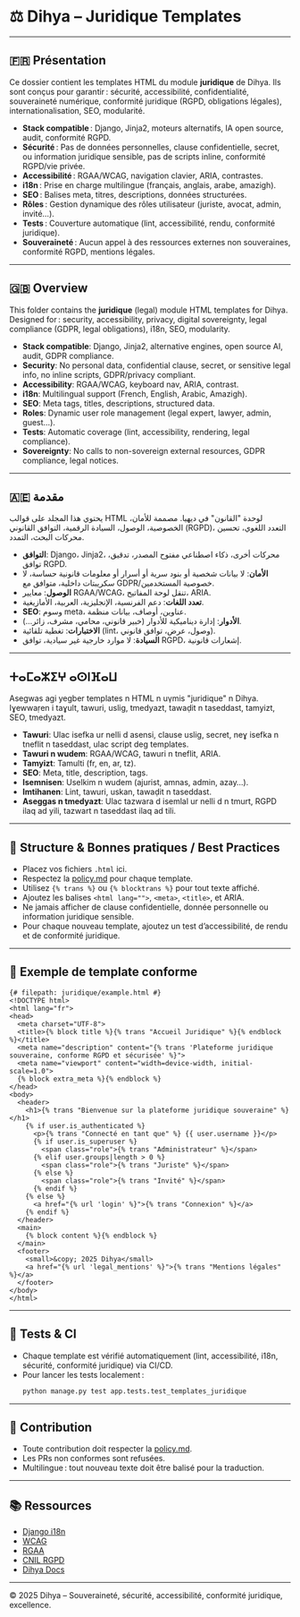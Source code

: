# ⚖️ Dihya – Juridique Templates

---

## 🇫🇷 Présentation

Ce dossier contient les templates HTML du module **juridique** de Dihya.
Ils sont conçus pour garantir : sécurité, accessibilité, confidentialité, souveraineté numérique, conformité juridique (RGPD, obligations légales), internationalisation, SEO, modularité.

- **Stack compatible** : Django, Jinja2, moteurs alternatifs, IA open source, audit, conformité RGPD.
- **Sécurité** : Pas de données personnelles, clause confidentielle, secret, ou information juridique sensible, pas de scripts inline, conformité RGPD/vie privée.
- **Accessibilité** : RGAA/WCAG, navigation clavier, ARIA, contrastes.
- **i18n** : Prise en charge multilingue (français, anglais, arabe, amazigh).
- **SEO** : Balises meta, titres, descriptions, données structurées.
- **Rôles** : Gestion dynamique des rôles utilisateur (juriste, avocat, admin, invité…).
- **Tests** : Couverture automatique (lint, accessibilité, rendu, conformité juridique).
- **Souveraineté** : Aucun appel à des ressources externes non souveraines, conformité RGPD, mentions légales.

---

## 🇬🇧 Overview

This folder contains the **juridique** (legal) module HTML templates for Dihya.
Designed for : security, accessibility, privacy, digital sovereignty, legal compliance (GDPR, legal obligations), i18n, SEO, modularity.

- **Stack compatible**: Django, Jinja2, alternative engines, open source AI, audit, GDPR compliance.
- **Security**: No personal data, confidential clause, secret, or sensitive legal info, no inline scripts, GDPR/privacy compliant.
- **Accessibility**: RGAA/WCAG, keyboard nav, ARIA, contrast.
- **i18n**: Multilingual support (French, English, Arabic, Amazigh).
- **SEO**: Meta tags, titles, descriptions, structured data.
- **Roles**: Dynamic user role management (legal expert, lawyer, admin, guest…).
- **Tests**: Automatic coverage (lint, accessibility, rendering, legal compliance).
- **Sovereignty**: No calls to non-sovereign external resources, GDPR compliance, legal notices.

---

## 🇦🇪 مقدمة

يحتوي هذا المجلد على قوالب HTML لوحدة "القانون" في ديهيا.
مصممة للأمان، الخصوصية، الوصول، السيادة الرقمية، التوافق القانوني (RGPD)، التعدد اللغوي، تحسين محركات البحث، التمدد.

- **التوافق**: Django، Jinja2، محركات أخرى، ذكاء اصطناعي مفتوح المصدر، تدقيق، توافق RGPD.
- **الأمان**: لا بيانات شخصية أو بنود سرية أو أسرار أو معلومات قانونية حساسة، لا سكريبتات داخلية، متوافق مع GDPR/خصوصية المستخدمين.
- **الوصول**: معايير RGAA/WCAG، تنقل لوحة المفاتيح، ARIA.
- **تعدد اللغات**: دعم الفرنسية، الإنجليزية، العربية، الأمازيغية.
- **SEO**: وسوم meta، عناوين، أوصاف، بيانات منظمة.
- **الأدوار**: إدارة ديناميكية للأدوار (خبير قانوني، محامي، مشرف، زائر...).
- **الاختبارات**: تغطية تلقائية (lint، وصول، عرض، توافق قانوني).
- **السيادة**: لا موارد خارجية غير سيادية، توافق RGPD، إشعارات قانونية.

---

## ⵜⴰⵎⴰⵣⵉⵖ ⴰⵙⵏⴼⴰⵡ

Asegwas agi yegber templates n HTML n uγmis "juridique" n Dihya.
Iɣewwaṛen i taɣult, tawuri, uslig, tmedyazt, tawaḍit n taseddast, tamyizt, SEO, tmedyazt.

- **Tawuri**: Ulac isefka ur nelli d asensi, clause uslig, secret, neɣ isefka n tneflit n taseddast, ulac script deg templates.
- **Tawuri n wudem**: RGAA/WCAG, tawuri n tneflit, ARIA.
- **Tamyizt**: Tamulti (fr, en, ar, tz).
- **SEO**: Meta, title, description, tags.
- **Isemnisen**: Uselkim n wudem (ajurist, amnas, admin, azay…).
- **Imtihanen**: Lint, tawuri, uskan, tawaḍit n taseddast.
- **Aseggas n tmedyazt**: Ulac tazwara d isemlal ur nelli d n tmurt, RGPD ilaq ad yili, tazwart n taseddast ilaq ad tili.

---

## 🚀 Structure & Bonnes pratiques / Best Practices

- Placez vos fichiers `.html` ici.
- Respectez la [policy.md](./policy.md) pour chaque template.
- Utilisez `{% trans %}` ou `{% blocktrans %}` pour tout texte affiché.
- Ajoutez les balises `<html lang="">`, `<meta>`, `<title>`, et ARIA.
- Ne jamais afficher de clause confidentielle, donnée personnelle ou information juridique sensible.
- Pour chaque nouveau template, ajoutez un test d’accessibilité, de rendu et de conformité juridique.

---

## 🧩 Exemple de template conforme

```django
{# filepath: juridique/example.html #}
<!DOCTYPE html>
<html lang="fr">
<head>
  <meta charset="UTF-8">
  <title>{% block title %}{% trans "Accueil Juridique" %}{% endblock %}</title>
  <meta name="description" content="{% trans 'Plateforme juridique souveraine, conforme RGPD et sécurisée' %}">
  <meta name="viewport" content="width=device-width, initial-scale=1.0">
  {% block extra_meta %}{% endblock %}
</head>
<body>
  <header>
    <h1>{% trans "Bienvenue sur la plateforme juridique souveraine" %}</h1>
    {% if user.is_authenticated %}
      <p>{% trans "Connecté en tant que" %} {{ user.username }}</p>
      {% if user.is_superuser %}
        <span class="role">{% trans "Administrateur" %}</span>
      {% elif user.groups|length > 0 %}
        <span class="role">{% trans "Juriste" %}</span>
      {% else %}
        <span class="role">{% trans "Invité" %}</span>
      {% endif %}
    {% else %}
      <a href="{% url 'login' %}">{% trans "Connexion" %}</a>
    {% endif %}
  </header>
  <main>
    {% block content %}{% endblock %}
  </main>
  <footer>
    <small>&copy; 2025 Dihya</small>
    <a href="{% url 'legal_mentions' %}">{% trans "Mentions légales" %}</a>
  </footer>
</body>
</html>
```

---

## 🧪 Tests & CI

- Chaque template est vérifié automatiquement (lint, accessibilité, i18n, sécurité, conformité juridique) via CI/CD.
- Pour lancer les tests localement :
  ```bash
  python manage.py test app.tests.test_templates_juridique
  ```

---

## 🤝 Contribution

- Toute contribution doit respecter la [policy.md](./policy.md).
- Les PRs non conformes sont refusées.
- Multilingue : tout nouveau texte doit être balisé pour la traduction.

---

## 📚 Ressources

- [Django i18n](https://docs.djangoproject.com/fr/stable/topics/i18n/translation/)
- [WCAG](https://www.w3.org/WAI/standards-guidelines/wcag/)
- [RGAA](https://accessibilite.numerique.gouv.fr/methode/criteres/)
- [CNIL RGPD](https://www.cnil.fr/fr/rgpd-de-quoi-parle-t-on)
- [Dihya Docs](../../../../docs/)

---

© 2025 Dihya – Souveraineté, sécurité, accessibilité, conformité juridique, excellence.
